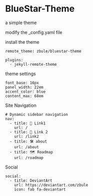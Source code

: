 # BlueStar-Theme
a simple theme

modify the _config.yaml file

install the theme
```
remote_theme: zbule/bluestar-theme

plugins:
  - jekyll-remote-theme
```

theme settings

```
font_base: 16px
panel_width: 22em
accent_color: blue
content_max: 68em
```

Site Navigation

```
# Dynamic sidebar navigation
nav:
  - title: 🧪 Link1
    url: /
  - title: 📜 Link 2
    url: /link2
  - title: 🛠️ about
    url: /about
  - title: 🗺️ Roadmap
    url: /roadmap
```

Social

```
social:
  - title: DeviantArt
    url: https://deviantart.com/zbule
    icon: fab fa-deviantart
```
